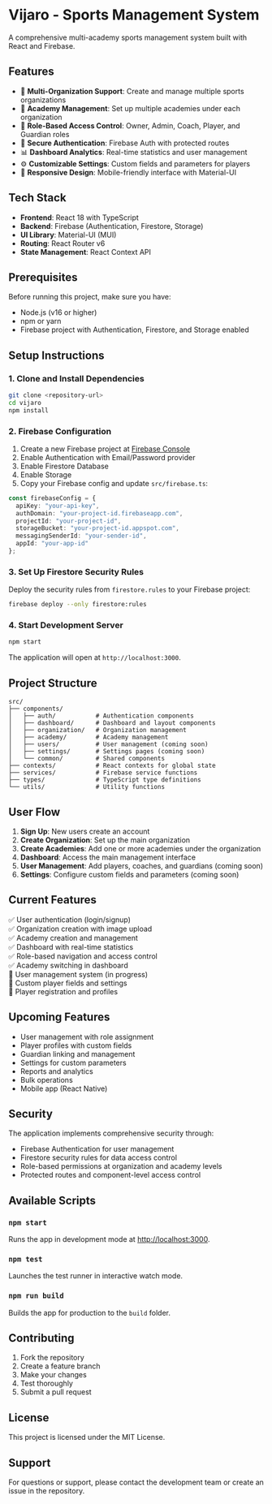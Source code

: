 # Vijaro - Sports Management System

A comprehensive multi-academy sports management system built with React and Firebase.

## Features

- 🏢 **Multi-Organization Support**: Create and manage multiple sports organizations
- 🏫 **Academy Management**: Set up multiple academies under each organization
- 👥 **Role-Based Access Control**: Owner, Admin, Coach, Player, and Guardian roles
- 🔐 **Secure Authentication**: Firebase Auth with protected routes
- 📊 **Dashboard Analytics**: Real-time statistics and user management
- ⚙️ **Customizable Settings**: Custom fields and parameters for players
- 📱 **Responsive Design**: Mobile-friendly interface with Material-UI

## Tech Stack

- **Frontend**: React 18 with TypeScript
- **Backend**: Firebase (Authentication, Firestore, Storage)
- **UI Library**: Material-UI (MUI)
- **Routing**: React Router v6
- **State Management**: React Context API

## Prerequisites

Before running this project, make sure you have:

- Node.js (v16 or higher)
- npm or yarn
- Firebase project with Authentication, Firestore, and Storage enabled

## Setup Instructions

### 1. Clone and Install Dependencies

```bash
git clone <repository-url>
cd vijaro
npm install
```

### 2. Firebase Configuration

1. Create a new Firebase project at [Firebase Console](https://console.firebase.google.com)
2. Enable Authentication with Email/Password provider
3. Enable Firestore Database
4. Enable Storage
5. Copy your Firebase config and update `src/firebase.ts`:

```typescript
const firebaseConfig = {
  apiKey: "your-api-key",
  authDomain: "your-project-id.firebaseapp.com",
  projectId: "your-project-id",
  storageBucket: "your-project-id.appspot.com",
  messagingSenderId: "your-sender-id",
  appId: "your-app-id"
};
```

### 3. Set Up Firestore Security Rules

Deploy the security rules from `firestore.rules` to your Firebase project:

```bash
firebase deploy --only firestore:rules
```

### 4. Start Development Server

```bash
npm start
```

The application will open at `http://localhost:3000`.

## Project Structure

```
src/
├── components/
│   ├── auth/           # Authentication components
│   ├── dashboard/      # Dashboard and layout components
│   ├── organization/   # Organization management
│   ├── academy/        # Academy management
│   ├── users/          # User management (coming soon)
│   ├── settings/       # Settings pages (coming soon)
│   └── common/         # Shared components
├── contexts/           # React contexts for global state
├── services/           # Firebase service functions
├── types/              # TypeScript type definitions
└── utils/              # Utility functions
```

## User Flow

1. **Sign Up**: New users create an account
2. **Create Organization**: Set up the main organization
3. **Create Academies**: Add one or more academies under the organization
4. **Dashboard**: Access the main management interface
5. **User Management**: Add players, coaches, and guardians (coming soon)
6. **Settings**: Configure custom fields and parameters (coming soon)

## Current Features

✅ User authentication (login/signup)  
✅ Organization creation with image upload  
✅ Academy creation and management  
✅ Dashboard with real-time statistics  
✅ Role-based navigation and access control  
✅ Academy switching in dashboard  
🚧 User management system (in progress)  
🚧 Custom player fields and settings  
🚧 Player registration and profiles  

## Upcoming Features

- User management with role assignment
- Player profiles with custom fields
- Guardian linking and management
- Settings for custom parameters
- Reports and analytics
- Bulk operations
- Mobile app (React Native)

## Security

The application implements comprehensive security through:
- Firebase Authentication for user management
- Firestore security rules for data access control
- Role-based permissions at organization and academy levels
- Protected routes and component-level access control

## Available Scripts

### `npm start`
Runs the app in development mode at [http://localhost:3000](http://localhost:3000).

### `npm test`
Launches the test runner in interactive watch mode.

### `npm run build`
Builds the app for production to the `build` folder.

## Contributing

1. Fork the repository
2. Create a feature branch
3. Make your changes
4. Test thoroughly
5. Submit a pull request

## License

This project is licensed under the MIT License.

## Support

For questions or support, please contact the development team or create an issue in the repository.
